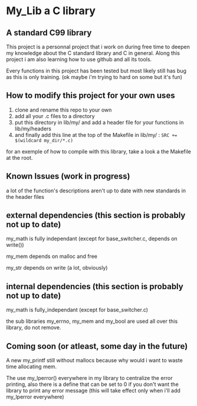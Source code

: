 # My_Lib a C library 

## A standard C99 library

This project is a personnal project that i work on during free time to deepen my knowledge about the C standard library and C in general.
Along this project i am also learning how to use github and all its tools.

Every functions in this project has been tested but most likely still has bug as this is only training. (ok maybe i'm trying to hard on some but it's fun)

## How to modify this project for your own uses

1. clone and rename this repo to your own
2. add all your .c files to a directory
3. put this directory in lib/my/ and add a header file for your functions in lib/my/headers
4. and finally add this line at the top of the Makefile in lib/my/ : ```SRC += $(wildcard my_dir/*.c)```

for an exemple of how to compile with this library, take a look a the Makefile at the root.

## Known Issues (work in progress)

a lot of the function's descriptions aren't up to date with new standards in the header files

## external dependencies (this section is probably not up to date)

my_math is fully independant (except for base_switcher.c, depends on write())

my_mem depends on malloc and free

my_str depends on write (a lot, obviously)

## internal dependencies (this section is probably not up to date)

my_math is fully_independant (except for base_switcher.c)

the sub libraries my_errno, my_mem and my_bool are used all over this library, do not remove.


## Coming soon (or atleast, some day in the future)
A new my_printf still without mallocs because why would i want to waste time allocating mem.

The use my_lperror() everywhere in my library to centralize the error printing, also there is a define that can be set to 0 if you don't want the library to print any error message (this will take effect only when i'll add my_lperror everywhere)
